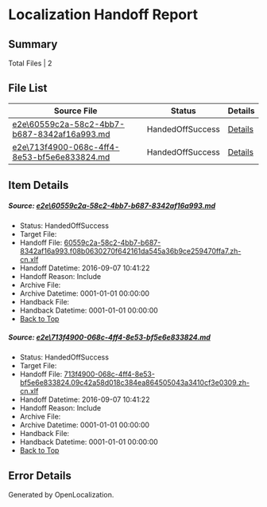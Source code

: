 # <a name='report-top'></a> Localization Handoff Report

## Summary
 Total Files | 2

## File List
 Source File | Status | Details 
 ----------- | ------ | ------- 
 [e2e\60559c2a-58c2-4bb7-b687-8342af16a993.md](https://github.com/OpenLocalizationTestOrg/ol-test0/blob/48cba0e5b3288b8ae092e487b28bbf76d1cb5464/e2e/60559c2a-58c2-4bb7-b687-8342af16a993.md) | HandedOffSuccess | [Details](#79c0af958f9f0eecec397e0d8bdda2f21c185bd61)
 [e2e\713f4900-068c-4ff4-8e53-bf5e6e833824.md](https://github.com/OpenLocalizationTestOrg/ol-test0/blob/48cba0e5b3288b8ae092e487b28bbf76d1cb5464/e2e/713f4900-068c-4ff4-8e53-bf5e6e833824.md) | HandedOffSuccess | [Details](#fef88091badc8e18706323d15b3d3e507fbd05d82)

## Item Details
##### <a name='79c0af958f9f0eecec397e0d8bdda2f21c185bd61'></a> Source: [e2e\60559c2a-58c2-4bb7-b687-8342af16a993.md](https://github.com/OpenLocalizationTestOrg/ol-test0/blob/48cba0e5b3288b8ae092e487b28bbf76d1cb5464/e2e/60559c2a-58c2-4bb7-b687-8342af16a993.md)
* Status: HandedOffSuccess
* Target File: 
* Handoff File: [60559c2a-58c2-4bb7-b687-8342af16a993.f08b0630270f642161da545a36b9ce259470ffa7.zh-cn.xlf](https://github.com/OpenLocalizationTestOrg/ol-test0-handoff/blob/b715c1700c866b32924086214abe551bdd3a4c87/ol-handoff/OpenLocalizationTestOrg/ol-test0-zhcn/ci/high/60559c2a-58c2-4bb7-b687-8342af16a993.f08b0630270f642161da545a36b9ce259470ffa7.zh-cn.xlf)
* Handoff Datetime: 2016-09-07 10:41:22
* Handoff Reason: Include
* Archive File: 
* Archive Datetime: 0001-01-01 00:00:00
* Handback File: 
* Handback Datetime: 0001-01-01 00:00:00
* [Back to Top](#report-top)

##### <a name='fef88091badc8e18706323d15b3d3e507fbd05d82'></a> Source: [e2e\713f4900-068c-4ff4-8e53-bf5e6e833824.md](https://github.com/OpenLocalizationTestOrg/ol-test0/blob/48cba0e5b3288b8ae092e487b28bbf76d1cb5464/e2e/713f4900-068c-4ff4-8e53-bf5e6e833824.md)
* Status: HandedOffSuccess
* Target File: 
* Handoff File: [713f4900-068c-4ff4-8e53-bf5e6e833824.09c42a58d018c384ea864505043a3410cf3e0309.zh-cn.xlf](https://github.com/OpenLocalizationTestOrg/ol-test0-handoff/blob/b715c1700c866b32924086214abe551bdd3a4c87/ol-handoff/OpenLocalizationTestOrg/ol-test0-zhcn/ci/high/713f4900-068c-4ff4-8e53-bf5e6e833824.09c42a58d018c384ea864505043a3410cf3e0309.zh-cn.xlf)
* Handoff Datetime: 2016-09-07 10:41:22
* Handoff Reason: Include
* Archive File: 
* Archive Datetime: 0001-01-01 00:00:00
* Handback File: 
* Handback Datetime: 0001-01-01 00:00:00
* [Back to Top](#report-top)


## Error Details

Generated by OpenLocalization.
